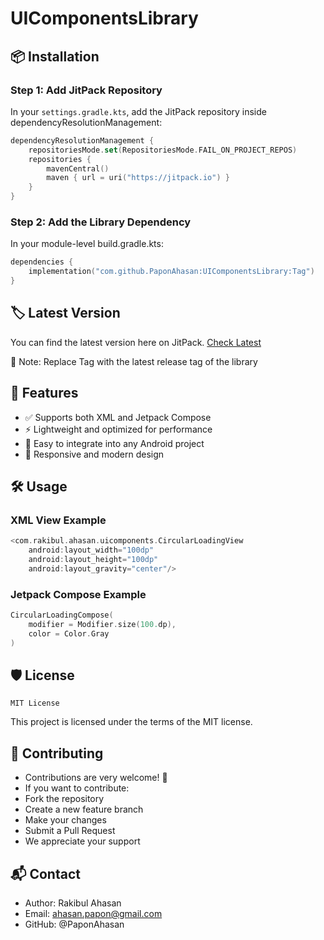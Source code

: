 # UIComponentsLibrary

## 📦 Installation

### Step 1: Add JitPack Repository

In your `settings.gradle.kts`, add the JitPack repository inside dependencyResolutionManagement:

```kotlin
dependencyResolutionManagement {
    repositoriesMode.set(RepositoriesMode.FAIL_ON_PROJECT_REPOS)
    repositories {
        mavenCentral()
        maven { url = uri("https://jitpack.io") }
    }
}
```

### Step 2: Add the Library Dependency

In your module-level build.gradle.kts:

```kotlin
dependencies {
    implementation("com.github.PaponAhasan:UIComponentsLibrary:Tag")
}
```

## 🏷️ Latest Version

You can find the latest version here on JitPack. [Check Latest](https://jitpack.io/#PaponAhasan/UIComponentsLibrary)

📌 Note: Replace Tag with the latest release tag of the library

## 🚀 Features

- ✅ Supports both XML and Jetpack Compose
- ⚡ Lightweight and optimized for performance
- 🧩 Easy to integrate into any Android project
- 📱 Responsive and modern design

## 🛠️ Usage

### XML View Example

```kotlin
<com.rakibul.ahasan.uicomponents.CircularLoadingView
    android:layout_width="100dp"
    android:layout_height="100dp"
    android:layout_gravity="center"/>
```

### Jetpack Compose Example

```kotlin
CircularLoadingCompose(
    modifier = Modifier.size(100.dp),
    color = Color.Gray
)
```

## 🛡️ License

```
MIT License
```
This project is licensed under the terms of the MIT license.

## 🤝 Contributing

- Contributions are very welcome! 🎉
- If you want to contribute:
- Fork the repository
- Create a new feature branch
- Make your changes
- Submit a Pull Request
- We appreciate your support

## 📬 Contact
- Author: Rakibul Ahasan
- Email: ahasan.papon@gmail.com
- GitHub: @PaponAhasan
